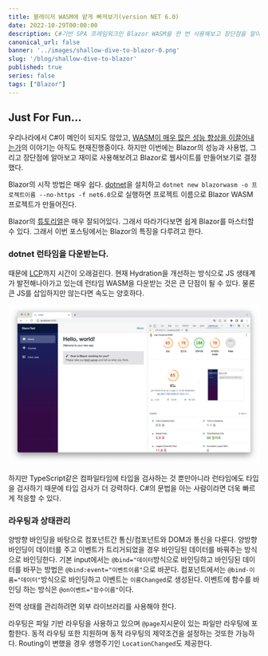 ```yaml
---
title: 블레이저 WASM에 얕게 빠져보기(version NET 6.0)
date: 2022-10-29T00:00:00
description: C#기반 SPA 프레임워크인 Blazor WASM을 한 번 사용해보고 장단점을 알아보자.
canonical_url: false
banner: '../images/shallow-dive-to-blazor-0.png'
slug: '/blog/shallow-dive-to-blazor'
published: true
series: false
tags: ["Blazor"]
---
```


## Just For Fun...

우리나라에서 C#이 메인이 되지도 않았고, [WASM이 매우 많은 성능 향상을 이끌어내는가](https://zaplib.com/docs/blog_post_mortem.html)의 이야기는 아직도 현재진행중이다. 하지만 이번에는 Blazor의 성능과 사용법, 그리고 장단점에 알아보고 재미로 사용해보려고 Blazor로 웹사이트를 만들어보기로 결정했다.

Blazor의 시작 방법은 매우 쉽다. [dotnet](https://dotnet.microsoft.com/en-us/download)을 설치하고 `dotnet new blazorwasm -o 프로젝트이름 --no-https -f net6.0`으로 실행하면 프로젝트 이름으로 Blazor WASM 프로젝트가 만들어진다.

Blazor의 [튜토리얼](https://learn.microsoft.com/ko-kr/aspnet/core/blazor)은 매우 잘되어있다. 그래서 따라가다보면 쉽게 Blazor를 마스터할 수 있다. 그래서 이번 포스팅에서는 Blazor의 특징을 다루려고 한다.

### dotnet 런타임을 다운받는다.

때문에 [LCP](https://web.dev/lcp/)까지 시간이 오래걸린다. 현재 Hydration을 개선하는 방식으로 JS 생태계가 발전해나아가고 있는데 런타임 WASM을 다운받는 것은 큰 단점이 될 수 있다. 물론 큰 JS를 삽입하지만 않는다면 속도는 양호하다.

![기본 Blazor 프로젝트의 속도](../images/shallow-dive-to-blazor-1.png)

하지만 TypeScript같은 컴파일타임에 타입을 검사하는 것 뿐만아니라 런타임에도 타입을 검사하기 때문에 타입 검사가 더 강력하다. C#의 문법을 아는 사람이라면 더욱 빠르게 적응할 수 있다.

### 라우팅과 상태관리

양방향 바인딩을 바탕으로 컴포넌트간 통신/컴포넌트와 DOM과 통신을 다룬다. 양방향 바인딩이 데이터를 주고 이벤트가 트리거되었을 경우 바인딩된 데이터를 바꿔주는 방식으로 바인딩한다. 기본 input에서는 `@bind="데이터`방식으로 바인딩하고 바인딩된 데이터를 바꾸는 방법은 `@bind:event="이벤트이름"`으로 바꾼다. 컴포넌트에서는 `@bind-이름="데이터"`방식으로 바인딩하고 이벤트는 `이름Changed`로 생성된다. 이벤트에 함수를 바인딩 하는 방식은 `@on이벤트="함수이름"`이다.

전역 상태를 관리하려면 외부 라이브러리를 사용해야 한다.

라우팅은 파일 기반 라우팅을 사용하고 있으며 `@page`지시문이 있는 파일만 라우팅에 포함한다. 동적 라우팅 또한 지원하며 동적 라우팅의 제약조건을 설정하는 것또한 가능하다. Routing이 변했을 경우 생명주기인 `LocationChanged`도 제공한다.

##
